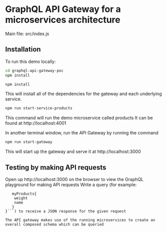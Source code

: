 # GraphQL API Gateway for a microservices architecture

Main file: src/index.js

## Installation

To run this demo locally:

```bash
cd graphql-api-gateway-poc
npm install
```

```bash
npm install
```

This will install all of the dependencies for the gateway and each underlying service.

```bash
npm run start-service-products
```

This command will run the demo microservice called products
It can be found at http://localhost:4001

In another terminal window, run the API Gateway by running the command

```bash
npm run start-gateway
```

This will start up the gateway and serve it at http://localhost:3000

## Testing by making API requests

Open up http://localhost:3000 on the browser to view the GraphQL playground for making API requests
Write a query (for example:

````{
   myProducts{
    weight
    name
   }
}```) to receive a JSON response for the given request

The API gateway makes use of the running microservices to create an overall composed schema which can be queried
````
